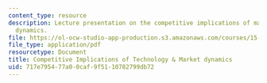 ```yaml
---
content_type: resource
description: Lecture presentation on the competitive implications of market and technology
  dynamics.
file: https://ol-ocw-studio-app-production.s3.amazonaws.com/courses/15-351-managing-innovation-and-entrepreneurship-spring-2008/717e795477a00caf9f5110782799db72_03_lec.pdf
file_type: application/pdf
resourcetype: Document
title: Competitive Implications of Technology & Market dynamics
uid: 717e7954-77a0-0caf-9f51-10782799db72
---
```

